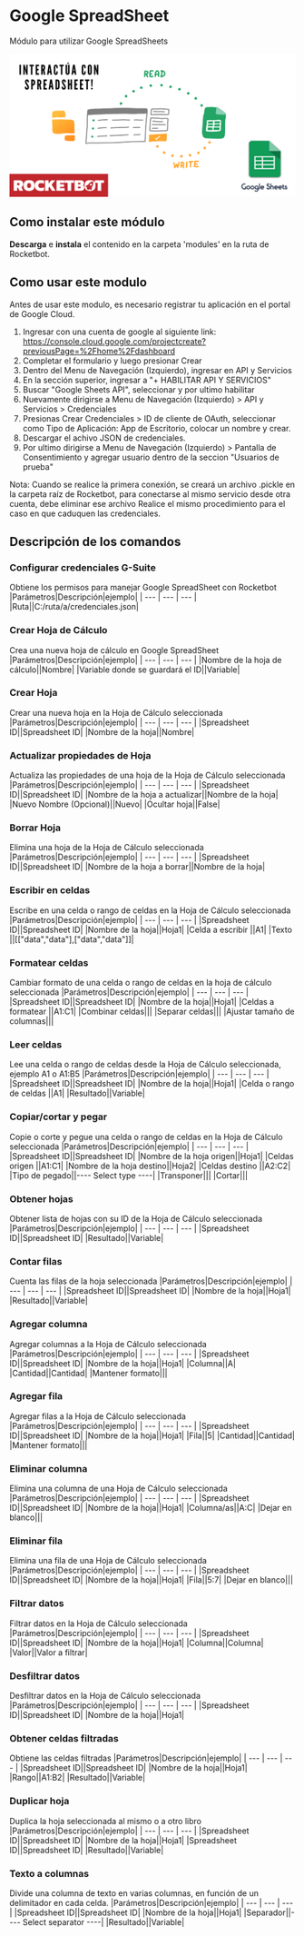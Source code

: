 # Google SpreadSheet
  
Módulo para utilizar Google SpreadSheets  
  
![banner](imgs/Banner_Google-SpreadSheets.png)
## Como instalar este módulo
  
__Descarga__ e __instala__ el contenido en la carpeta 'modules' en la ruta de Rocketbot.  



## Como usar este modulo

Antes de usar este modulo, es necesario registrar tu aplicación en el portal de Google Cloud. 

1. Ingresar con una cuenta de google al siguiente link: https://console.cloud.google.com/projectcreate?previousPage=%2Fhome%2Fdashboard
2. Completar el formulario y luego presionar Crear
3. Dentro del Menu de Navegación (Izquierdo), ingresar en API y Servicios
4. En la sección superior, ingresar a "+ HABILITAR API Y SERVICIOS"
5. Buscar "Google Sheets API", seleccionar y por ultimo habilitar
6. Nuevamente dirigirse a Menu de Navegación (Izquierdo) > API y Servicios > Credenciales
7. Presionas Crear Credenciales > ID de cliente de OAuth, seleccionar como Tipo de Aplicación: App de Escritorio, colocar un nombre y crear.
8. Descargar el achivo JSON de credenciales.
9. Por ultimo dirigirse a Menu de Navegación (Izquierdo) > Pantalla de Consentimiento y agregar usuario dentro de la seccion "Usuarios de prueba"

Nota: Cuando se realice la primera conexión, se creará un archivo .pickle en la carpeta raíz de Rocketbot, para conectarse al mismo servicio desde otra cuenta, debe eliminar
ese archivo Realice el mismo procedimiento para el caso en que caduquen las credenciales.


## Descripción de los comandos

### Configurar credenciales G-Suite
  
Obtiene los permisos para manejar Google SpreadSheet con Rocketbot
|Parámetros|Descripción|ejemplo|
| --- | --- | --- |
|Ruta||C:/ruta/a/credenciales.json|

### Crear Hoja de Cálculo
  
Crea una nueva hoja de cálculo en Google SpreadSheet
|Parámetros|Descripción|ejemplo|
| --- | --- | --- |
|Nombre de la hoja de cálculo||Nombre|
|Variable donde se guardará el ID||Variable|

### Crear Hoja
  
Crear una nueva hoja en la Hoja de Cálculo seleccionada
|Parámetros|Descripción|ejemplo|
| --- | --- | --- |
|Spreadsheet ID||Spreadsheet ID|
|Nombre de la hoja||Nombre|

### Actualizar propiedades de Hoja
  
Actualiza las propiedades de una hoja de la Hoja de Cálculo seleccionada
|Parámetros|Descripción|ejemplo|
| --- | --- | --- |
|Spreadsheet ID||Spreadsheet ID|
|Nombre de la hoja a actualizar||Nombre de la hoja|
|Nuevo Nombre (Opcional)||Nuevo|
|Ocultar hoja||False|

### Borrar Hoja
  
Elimina una hoja de la Hoja de Cálculo seleccionada
|Parámetros|Descripción|ejemplo|
| --- | --- | --- |
|Spreadsheet ID||Spreadsheet ID|
|Nombre de la hoja a borrar||Nombre de la hoja|

### Escribir en celdas
  
Escribe en una celda o rango de celdas en la Hoja de Cálculo seleccionada
|Parámetros|Descripción|ejemplo|
| --- | --- | --- |
|Spreadsheet ID||Spreadsheet ID|
|Nombre de la hoja||Hoja1|
|Celda a escribir ||A1|
|Texto ||[["data","data"],["data","data"]]|

### Formatear celdas
  
Cambiar formato de una celda o rango de celdas en la hoja de cálculo seleccionada
|Parámetros|Descripción|ejemplo|
| --- | --- | --- |
|Spreadsheet ID||Spreadsheet ID|
|Nombre de la hoja||Hoja1|
|Celdas a formatear ||A1:C1|
|Combinar celdas|||
|Separar celdas|||
|Ajustar tamaño de columnas|||

### Leer celdas
  
Lee una celda o rango de celdas desde la Hoja de Cálculo seleccionada, ejemplo A1 o A1:B5
|Parámetros|Descripción|ejemplo|
| --- | --- | --- |
|Spreadsheet ID||Spreadsheet ID|
|Nombre de la hoja||Hoja1|
|Celda o rango de celdas ||A1|
|Resultado||Variable|

### Copiar/cortar y pegar
  
Copie o corte y pegue una celda o rango de celdas en la Hoja de Cálculo seleccionada
|Parámetros|Descripción|ejemplo|
| --- | --- | --- |
|Spreadsheet ID||Spreadsheet ID|
|Nombre de la hoja origen||Hoja1|
|Celdas origen ||A1:C1|
|Nombre de la hoja destino||Hoja2|
|Celdas destino ||A2:C2|
|Tipo de pegado||---- Select type ----|
|Transponer|||
|Cortar|||

### Obtener hojas
  
Obtener lista de hojas con su ID de la Hoja de Cálculo seleccionada
|Parámetros|Descripción|ejemplo|
| --- | --- | --- |
|Spreadsheet ID||Spreadsheet ID|
|Resultado||Variable|

### Contar filas
  
Cuenta las filas de la hoja seleccionada
|Parámetros|Descripción|ejemplo|
| --- | --- | --- |
|Spreadsheet ID||Spreadsheet ID|
|Nombre de la hoja||Hoja1|
|Resultado||Variable|

### Agregar columna
  
Agregar columnas a la Hoja de Cálculo seleccionada
|Parámetros|Descripción|ejemplo|
| --- | --- | --- |
|Spreadsheet ID||Spreadsheet ID|
|Nombre de la hoja||Hoja1|
|Columna||A|
|Cantidad||Cantidad|
|Mantener formato|||

### Agregar fila
  
Agregar filas a la Hoja de Cálculo seleccionada
|Parámetros|Descripción|ejemplo|
| --- | --- | --- |
|Spreadsheet ID||Spreadsheet ID|
|Nombre de la hoja||Hoja1|
|Fila||5|
|Cantidad||Cantidad|
|Mantener formato|||

### Eliminar columna
  
Elimina una columna de una Hoja de Cálculo seleccionada
|Parámetros|Descripción|ejemplo|
| --- | --- | --- |
|Spreadsheet ID||Spreadsheet ID|
|Nombre de la hoja||Hoja1|
|Columna/as||A:C|
|Dejar en blanco|||

### Eliminar fila
  
Elimina una fila de una Hoja de Cálculo seleccionada
|Parámetros|Descripción|ejemplo|
| --- | --- | --- |
|Spreadsheet ID||Spreadsheet ID|
|Nombre de la hoja||Hoja1|
|Fila||5:7|
|Dejar en blanco|||

### Filtrar datos
  
Filtrar datos en la Hoja de Cálculo seleccionada
|Parámetros|Descripción|ejemplo|
| --- | --- | --- |
|Spreadsheet ID||Spreadsheet ID|
|Nombre de la hoja||Hoja1|
|Columna||Columna|
|Valor||Valor a filtrar|

### Desfiltrar datos
  
Desfiltrar datos en la Hoja de Cálculo seleccionada
|Parámetros|Descripción|ejemplo|
| --- | --- | --- |
|Spreadsheet ID||Spreadsheet ID|
|Nombre de la hoja||Hoja1|

### Obtener celdas filtradas
  
Obtiene las celdas filtradas
|Parámetros|Descripción|ejemplo|
| --- | --- | --- |
|Spreadsheet ID||Spreadsheet ID|
|Nombre de la hoja||Hoja1|
|Rango||A1:B2|
|Resultado||Variable|

### Duplicar hoja
  
Duplica la hoja seleccionada al mismo o a otro libro
|Parámetros|Descripción|ejemplo|
| --- | --- | --- |
|Spreadsheet ID||Spreadsheet ID|
|Nombre de la hoja||Hoja1|
|Spreadsheet ID||Spreadsheet ID|
|Resultado||Variable|

### Texto a columnas
  
Divide una columna de texto en varias columnas, en función de un delimitador en cada celda.
|Parámetros|Descripción|ejemplo|
| --- | --- | --- |
|Spreadsheet ID||Spreadsheet ID|
|Nombre de la hoja||Hoja1|
|Separador||---- Select separator ----|
|Resultado||Variable|
